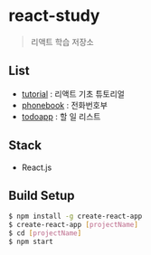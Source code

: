 # react-study

> 리액트 학습 저장소

## List
- [tutorial](https://github.com/JESS2/react-study/tree/master/tutorials) : 리액트 기초 튜토리얼
- [phonebook](https://github.com/JESS2/react-study/tree/master/phoneBook) : 전화번호부
- [todoapp](https://github.com/JESS2/react-study/tree/master/todoApp) : 할 일 리스트

## Stack
- React.js

## Build Setup
```bash
$ npm install -g create-react-app
$ create-react-app [projectName]
$ cd [projectName]
$ npm start
```
